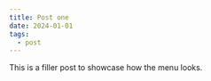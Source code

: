 ```yaml
---
title: Post one
date: 2024-01-01
tags:
  - post
---
```

This is a filler post to showcase how the menu looks.
